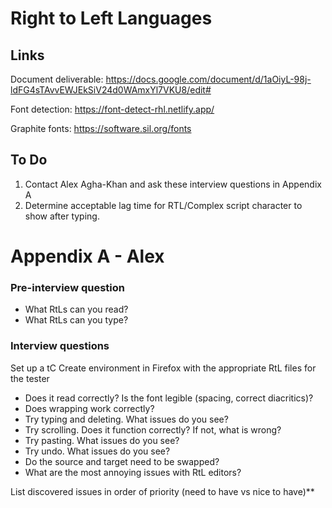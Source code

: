 # Right to Left Languages

## Links

Document deliverable:
https://docs.google.com/document/d/1aOiyL-98j-ldFG4sTAvvEWJEkSiV24d0WAmxYl7VKU8/edit#

Font detection: https://font-detect-rhl.netlify.app/

Graphite fonts: https://software.sil.org/fonts

## To Do

1. Contact Alex Agha-Khan and ask these interview questions in Appendix A
2. Determine acceptable lag time for RTL/Complex script character to show after typing.



# Appendix A - Alex

### Pre-interview question

-   What RtLs can you read?
-   What RtLs can you type?
    

### Interview questions

Set up a tC Create environment in Firefox with the appropriate RtL files for the tester

-   Does it read correctly? Is the font legible (spacing, correct diacritics)?
-   Does wrapping work correctly?
-   Try typing and deleting. What issues do you see?
-   Try scrolling. Does it function correctly? If not, what is wrong?
-   Try pasting. What issues do you see?
-   Try undo. What issues do you see? 
-   Do the source and target need to be swapped?
-   What are the most annoying issues with RtL editors?
    

List discovered issues in order of priority (need to have vs nice to have)**